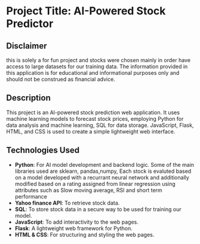 # Project Title: AI-Powered Stock Predictor

## Disclaimer
this is solely a for fun project and stocks were chosen mainly in order have 
access to large datasets for our training data.
The information provided in this application is for educational and informational purposes only 
and should not be construed as financial advice.
## Description
This project is an AI-powered stock prediction web application. It uses machine learning models to forecast stock prices,
 employing Python for data analysis and machine learning, SQL for data storage.
JavaScript, Flask, HTML, and CSS is used to create a simple lightweight web interface.


## Technologies Used
- **Python**: For AI model development and backend logic. Some of the main libraries used are
sklearn, pandas,numpy,
Each stock is evaluted based on a model developed with a recurrant neural network and additionally modified based on a rating assigned
from linear regression using attributes such as Slow moving average, RSI and short term performance
- **Yahoo finance API**: To  retrieve stock data.
- **SQL**: To store stock data in a secure way to be used for training our model.
- **JavaScript**: To add interactivity to the web pages.
- **Flask**: A lightweight web framework for Python.
- **HTML & CSS**: For structuring and styling the web pages.

